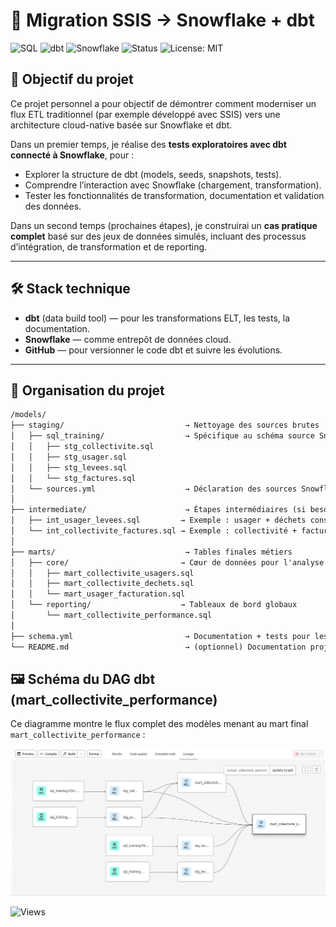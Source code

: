 # 🚀 Migration SSIS → Snowflake + dbt
![SQL](https://img.shields.io/badge/SQL-queries-blue?logo=sqlite)
![dbt](https://img.shields.io/badge/dbt-v1.x-orange?logo=dbt)
![Snowflake](https://img.shields.io/badge/Snowflake-cloud--data--warehouse-blue?logo=snowflake)
![Status](https://img.shields.io/badge/status-in%20progress-yellow)
![License: MIT](https://img.shields.io/badge/license-MIT-green)
## 🌟 Objectif du projet

Ce projet personnel a pour objectif de démontrer comment moderniser un flux ETL traditionnel (par exemple développé avec SSIS) vers une architecture cloud-native basée sur Snowflake et dbt.

Dans un premier temps, je réalise des **tests exploratoires avec dbt connecté à Snowflake**, pour :
- Explorer la structure de dbt (models, seeds, snapshots, tests).
- Comprendre l’interaction avec Snowflake (chargement, transformation).
- Tester les fonctionnalités de transformation, documentation et validation des données.

Dans un second temps (prochaines étapes), je construirai un **cas pratique complet** basé sur des jeux de données simulés, incluant des processus d’intégration, de transformation et de reporting.

---

## 🛠️ Stack technique

- **dbt** (data build tool) — pour les transformations ELT, les tests, la documentation.
- **Snowflake** — comme entrepôt de données cloud.
- **GitHub** — pour versionner le code dbt et suivre les évolutions.

---

## 📂 Organisation du projet
```markdown
/models/
├── staging/                           → Nettoyage des sources brutes
│   ├── sql_training/                  → Spécifique au schéma source Snowflake
│   │   ├── stg_collectivite.sql
│   │   ├── stg_usager.sql
│   │   ├── stg_levees.sql
│   │   └── stg_factures.sql
│   └── sources.yml                    → Déclaration des sources Snowflake
│
├── intermediate/                      → Étapes intermédiaires (si besoin, sinon facultatif)
│   ├── int_usager_levees.sql         → Exemple : usager + déchets consolidés
│   └── int_collectivite_factures.sql → Exemple : collectivité + factures consolidées
│
├── marts/                             → Tables finales métiers
│   ├── core/                         → Cœur de données pour l'analyse
│   │   ├── mart_collectivite_usagers.sql
│   │   ├── mart_collectivite_dechets.sql
│   │   └── mart_usager_facturation.sql
│   └── reporting/                    → Tableaux de bord globaux
│       └── mart_collectivite_performance.sql
│
├── schema.yml                         → Documentation + tests pour les models (stg, int, mart)
└── README.md                          → (optionnel) Documentation projet / diagramme archi

```
## 🖼️ Schéma du DAG dbt (mart_collectivite_performance)

Ce diagramme montre le flux complet des modèles menant au mart final `mart_collectivite_performance` :

![dbt DAG - mart_collectivite_performance](images/dag_mart_collectivite_performance.png)


![Views](https://hits.seeyoufarm.com/api/count/incr/badge.svg?url=https%3A%2F%2Fgithub.com%2Fthibautmodrin%2FSQL_DBT_SSIS&count_bg=%2379C83D&title_bg=%23555555&icon=github.svg&icon_color=%23FFFFFF&title=views&edge_flat=false)


